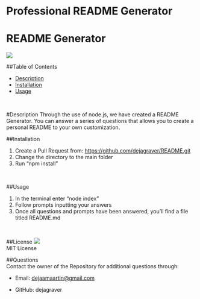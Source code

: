 # Professional README Generator 
 
  <h1> README Generator </h1>
  
  <img src = "https://img.shields.io/badge/license-MIT License-brightgreen"><br />

  ##Table of Contents
  * [Description](#Description)
  * [Installation](#Installation)
  * [Usage](#Usage)
  <br />

  <a name="#Description">#Description</a>
  Through the use of node.js, we have created a README Generator. You can answer a series of questions that allows you to create a personal
  README to your own customization. 
  <br />

  ##Installation
  1. Create a Pull Request from: https://github.com/dejagraver/README.git
  2. Change the directory to the main folder
  3. Run “npm install”  
  <br />

  ##Usage
  1. In the terminal enter “node index”
  2. Follow prompts inputting your answers
  3. Once all questions and prompts have been answered, you’ll find a file titled README.md
  <br />

  ##License
  <img src = "https://img.shields.io/badge/license-MIT License-brightgreen"><br />
  MIT License
  <br />

  ##Questions <br />
  Contact the owner of the Repository for additional questions through:

* Email: dejaamaartin@gmail.com

* GitHub: dejagraver
